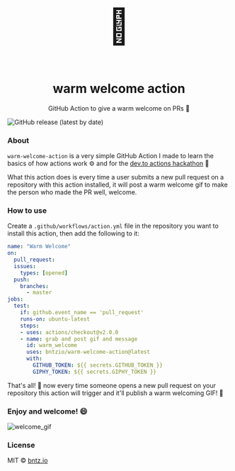 <p style="font-size:77px;text-align:center;">🤗</p>
<h1 align="center">warm welcome action</h1>
<p align="center">GitHub Action to give a warm welcome on PRs 💖</p>

![GitHub release (latest by date)](https://img.shields.io/github/v/release/bntzio/warm-welcome-action?style=flat-square)

### About

`warm-welcome-action` is a very simple GitHub Action I made to learn the basics of how actions work ⚙️ and for the [dev.to actions hackathon](https://dev.to/devteam/announcing-the-github-actions-hackathon-on-dev-3ljn) 🎉

What this action does is every time a user submits a new pull request on a repository with this action installed, it will post a warm welcome gif to make the person who made the PR well, welcome.

### How to use

Create a `.github/workflows/action.yml` file in the repository you want to install this action, then add the following to it:

```yml
name: "Warm Welcome"
on:
  pull_request:
  issues:
    types: [opened]
  push:
    branches:
      - master
jobs:
  test:
    if: github.event_name == 'pull_request'
    runs-on: ubuntu-latest
    steps:
    - uses: actions/checkout@v2.0.0
    - name: grab and post gif and message
      id: warm_welcome
      uses: bntzio/warm-welcome-action@latest
      with: 
        GITHUB_TOKEN: ${{ secrets.GITHUB_TOKEN }}
        GIPHY_TOKEN: ${{ secrets.GIPHY_TOKEN }}
```

That's all! 🙂 now every time someone opens a new pull request on your repository this action will trigger and it'll publish a warm welcoming GIF! 💖

### Enjoy and welcome! 😄

![welcome_gif](https://media.giphy.com/media/FQyQEYd0KlYQ/giphy.gif)

### License

MIT © [bntz.io](https://bntz.io)
